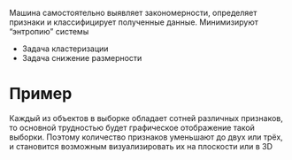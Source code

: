 Машина самостоятельно выявляет закономерности, определяет признаки и классифицирует полученные данные. Минимизируют “энтропию” системы

- Задача кластеризации
- Задача снижение размерности

# Пример

Каждый из объектов в выборке обладает сотней различных признаков, то основной трудностью будет графическое отображение такой выборки. Поэтому количество признаков уменьшают до двух или трёх, и становится возможным визуализировать их на плоскости или в 3D